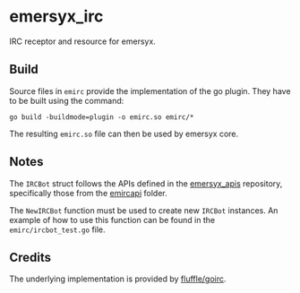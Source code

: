 # emersyx_irc

IRC receptor and resource for emersyx.

## Build

Source files in `emirc` provide the implementation of the go plugin. They have to be built using the command:

```
go build -buildmode=plugin -o emirc.so emirc/*
```

The resulting `emirc.so` file can then be used by emersyx core.

## Notes

The `IRCBot` struct follows the APIs defined in the [emersyx_apis][1] repository, specifically those from the
[emircapi][2] folder.

The `NewIRCBot` function must be used to create new `IRCBot` instances. An example of how to use this function can be
found in the `emirc/ircbot_test.go` file.

## Credits

The underlying implementation is provided by [fluffle/goirc][3].

[1]: https://github.com/emersyx/emersyx_apis
[2]: https://github.com/emersyx/emersyx_apis/tree/master/emircapi
[3]: https://github.com/fluffle/goirc

